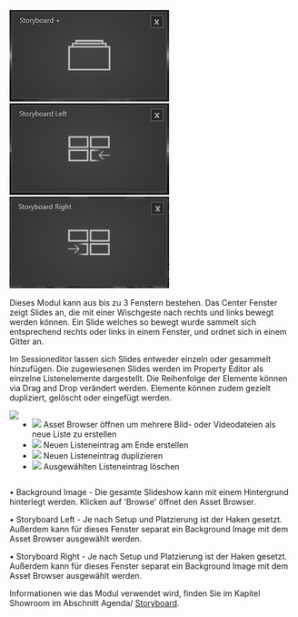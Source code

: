 
![Storyboard+](../img/Manager/Module/Storyboardplus_Module.PNG) 
![Storyboard+](../img/Manager/Module/Storyboard_Left_Module.PNG)
![Storyboard+](../img/Manager/Module/Storyboard_Right_Module.PNG) 

Dieses Modul kann aus bis zu 3 Fenstern bestehen. Das Center Fenster zeigt Slides an, die mit einer Wischgeste nach rechts und links bewegt werden können. Ein Slide welches so bewegt wurde sammelt sich entsprechend rechts oder links in einem Fenster, und ordnet sich in einem Gitter an.

Im Sessioneditor lassen sich Slides entweder einzeln oder gesammelt hinzufügen. Die zugewiesenen Slides werden im Property Editor als einzelne Listenelemente dargestellt. Die Reihenfolge der Elemente können via Drag and Drop verändert werden. Elemente können zudem gezielt dupliziert, gelöscht oder eingefügt werden.

<div style="display: flex; justify-content: space-between;">

<div>
        <img src="/img/Manager/Module/Storyboardplus_PropertyEditor.PNG" />
</div>

<ul>
    <li><div><img src="/img/Manager/Module/Storyboardplus_Icon_Folder.PNG" /> Asset Browser öffnen um mehrere Bild- oder Videodateien als neue Liste zu erstellen</div> </li>
    <li><div>
        <img src="/img/Manager/Module/Storyboardplus_Icon_New.PNG"/> Neuen Listeneintrag am Ende erstellen
    </div></li>
    <li><div><img src="/img/Manager/Module/Storyboardplus_Icon_Duplicate.PNG"/> Neuen Listeneintrag duplizieren</div></li>
    <li><div><img src="/img/Manager/Module/Storyboardplus_Icon_Delete.PNG"/> Ausgewählten Listeneintrag löschen</div></li>
</ul>


</div>

•    Background Image - Die gesamte Slideshow kann mit einem Hintergrund hinterlegt werden. Klicken auf 'Browse' öffnet den Asset Browser. 



•    Storyboard Left - Je nach Setup und Platzierung ist der Haken gesetzt. Außerdem kann für dieses Fenster separat ein Background Image mit dem Asset Browser ausgewählt werden. 



•    Storyboard Right - Je nach Setup und Platzierung ist der Haken gesetzt. Außerdem kann für dieses Fenster separat ein Background Image mit dem Asset Browser ausgewählt werden. 


Informationen wie das Modul verwendet wird, finden Sie im Kapitel Showroom im Abschnitt Agenda/ [Storyboard](../../agendaalternate/#storyboard).

